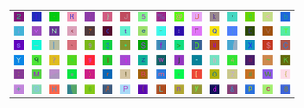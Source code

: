 <table>
<tr>
<td><img src="32.gif"></td>
<td><img src="6C.gif"></td>
<td><img src="2E.gif"></td>
<td><img src="52.gif"></td>
<td><img src="2F.gif"></td>
<td><img src="7D.gif"></td>
<td><img src="4A.gif"></td>
<td><img src="35.gif"></td>
<td><img src="25.gif"></td>
<td><img src="40.gif"></td>
<td><img src="55.gif"></td>
<td><img src="6B.gif"></td>
<td><img src="27.gif"></td>
<td><img src="6F.gif"></td>
<td><img src="3C.gif"></td>
<td><img src="62.gif"></td>
</tr>
<tr>
<td><img src="69.gif"></td>
<td><img src="76.gif"></td>
<td><img src="4E.gif"></td>
<td><img src="78.gif"></td>
<td><img src="37.gif"></td>
<td><img src="30.gif"></td>
<td><img src="74.gif"></td>
<td><img src="65.gif"></td>
<td><img src="22.gif"></td>
<td><img src="3A.gif"></td>
<td><img src="46.gif"></td>
<td><img src="51.gif"></td>
<td><img src="5D.gif"></td>
<td><img src="45.gif"></td>
<td><img src="56.gif"></td>
<td><img src="54.gif"></td>
</tr>
<tr>
<td><img src="73.gif"></td>
<td><img src="5F.gif"></td>
<td><img src="7C.gif"></td>
<td><img src="60.gif"></td>
<td><img src="39.gif"></td>
<td><img src="33.gif"></td>
<td><img src="2A.gif"></td>
<td><img src="53.gif"></td>
<td><img src="66.gif"></td>
<td><img src="3E.gif"></td>
<td><img src="44.gif"></td>
<td><img src="75.gif"></td>
<td><img src="gr2.gif"></td>
<td><img src="58.gif"></td>
<td><img src="24.gif"></td>
<td><img src="43.gif"></td>
</tr>
<tr>
<td><img src="59.gif"></td>
<td><img src="71.gif"></td>
<td><img src="3F.gif"></td>
<td><img src="5E.gif"></td>
<td><img src="67.gif"></td>
<td><img src="49.gif"></td>
<td><img src="31.gif"></td>
<td><img src="7A.gif"></td>
<td><img src="77.gif"></td>
<td><img src="6A.gif"></td>
<td><img src="2D.gif"></td>
<td><img src="68.gif"></td>
<td><img src="34.gif"></td>
<td><img src="61.gif"></td>
<td><img src="7E.gif"></td>
<td><img src="4B.gif"></td>
</tr>
<tr>
<td><img src="3B.gif"></td>
<td><img src="4D.gif"></td>
<td><img src="gr1.gif"></td>
<td><img src="3D.gif"></td>
<td><img src="29.gif"></td>
<td><img src="72.gif"></td>
<td><img src="21.gif"></td>
<td><img src="42.gif"></td>
<td><img src="6D.gif"></td>
<td><img src="2C.gif"></td>
<td><img src="5B.gif"></td>
<td><img src="4F.gif"></td>
<td><img src="5A.gif"></td>
<td><img src="23.gif"></td>
<td><img src="57.gif"></td>
<td><img src="7B.gif"></td>
</tr>
<tr>
<td><img src="2B.gif"></td>
<td><img src="47.gif"></td>
<td><img src="48.gif"></td>
<td><img src="gr3.gif"></td>
<td><img src="36.gif"></td>
<td><img src="41.gif"></td>
<td><img src="50.gif"></td>
<td><img src="28.gif"></td>
<td><img src="4C.gif"></td>
<td><img src="6E.gif"></td>
<td><img src="79.gif"></td>
<td><img src="64.gif"></td>
<td><img src="26.gif"></td>
<td><img src="70.gif"></td>
<td><img src="63.gif"></td>
<td><img src="38.gif"></td>
</tr>
</table>
